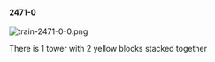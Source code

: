 #### 2471-0
![train-2471-0-0.png](https://github.com/lil-lab/nlvr/raw/master/nlvr/train/images/21/train-2471-0-0.png "train-2471-0-0.png")

There is 1 tower with 2 yellow blocks stacked together